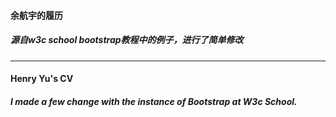 #### 余航宇的履历
##### 源自w3c school bootstrap教程中的例子，进行了简单修改
* * *
#### Henry Yu's CV
##### I made a few change with the instance of Bootstrap at W3c School.
